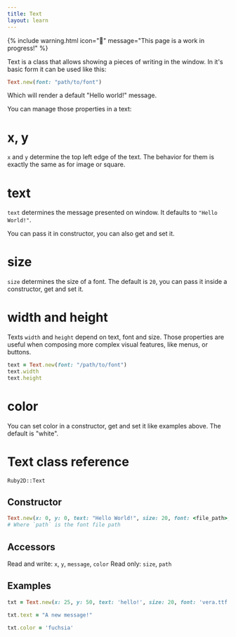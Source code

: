 ```yaml
---
title: Text
layout: learn
---
```


{% include warning.html icon="🚧" message="This page is a work in progress!" %}

Text is a class that allows showing a pieces of writing in the window. In it's basic form it can be used like this:

```ruby
Text.new(font: "path/to/font")
```

Which will render a default "Hello world!" message.

You can manage those properties in a text:

# x, y

`x` and `y` determine the top left edge of the text. The behavior for them is exactly the same as for image or square.

# text

`text` determines the message presented on window. It defaults to `"Hello World!"`.

You can pass it in constructor, you can also get and set it.

# size

`size` determines the size of a font. The default is `20`, you can pass it inside a constructor, get and set it.

# width and height

Texts `width` and `height` depend on text, font and size. Those properties are useful when composing more complex visual features, like menus, or buttons.

```ruby
text = Text.new(font: "/path/to/font")
text.width
text.height
```

# color

You can set color in a constructor, get and set it like examples above. The default is "white".

# Text class reference

`Ruby2D::Text`

## Constructor

```ruby
Text.new(x: 0, y: 0, text: "Hello World!", size: 20, font: <file_path>, z: 0, color: 'white')
# Where `path` is the font file path
```

## Accessors

Read and write: `x`, `y`, `message`, `color`
Read only: `size`, `path`

## Examples

```ruby
txt = Text.new(x: 25, y: 50, text: 'hello!', size: 20, font: 'vera.ttf')

txt.text = "A new message!"

txt.color = 'fuchsia'
```
